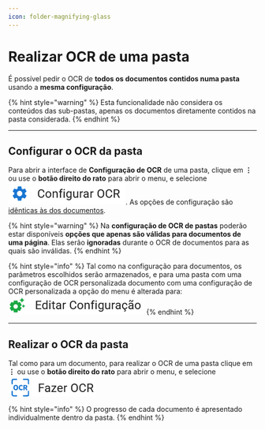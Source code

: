 ```yaml
---
icon: folder-magnifying-glass
---
```


# Realizar OCR de uma pasta

É possível pedir o OCR de **todos os documentos contidos numa pasta** usando a **mesma configuração**.

{% hint style="warning" %}
Esta funcionalidade não considera os conteúdos das sub-pastas, apenas os documentos diretamente contidos na pasta considerada.
{% endhint %}

***

## Configurar o OCR da pasta

Para abrir a interface de **Configuração de OCR** de uma pasta, clique em <kbd>**⋮**</kbd> ou use o **botão direito do rato** para abrir o menu, e selecione <img src="../.gitbook/assets/image (22).png" alt="" data-size="line">. As opções de configuração são [idênticas às dos documentos](configurar-ocr.md#formatos-de-resultados).

{% hint style="warning" %}
Na **configuração de OCR de pastas** poderão estar disponíveis **opções que apenas são válidas para documentos de uma página**. Elas serão **ignoradas** durante o OCR de documentos para as quais são inválidas.
{% endhint %}

{% hint style="info" %}
Tal como na configuração para documentos, os parâmetros escolhidos serão armazenados, e para uma pasta com uma configuração de OCR personalizada documento com uma configuração de OCR personalizada a opção do menu é alterada para: ​<img src="../.gitbook/assets/image (24).png" alt="" data-size="line">
{% endhint %}

***

## Realizar o OCR da pasta

Tal como para um documento, para realizar o OCR de uma pasta clique em <kbd>**⋮**</kbd> ou use o **botão direito do rato** para abrir o menu, e selecione <img src="../.gitbook/assets/image (23).png" alt="" data-size="line">

{% hint style="info" %}
O progresso de cada documento é apresentado individualmente dentro da pasta.
{% endhint %}

